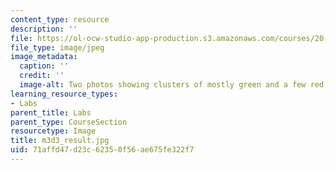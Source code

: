 ```yaml
---
content_type: resource
description: ''
file: https://ol-ocw-studio-app-production.s3.amazonaws.com/courses/20-109-laboratory-fundamentals-in-biological-engineering-spring-2010/71affd47d23c62350f56ae675fe322f7_m3d3_result.jpg
file_type: image/jpeg
image_metadata:
  caption: ''
  credit: ''
  image-alt: Two photos showing clusters of mostly green and a few red dots.
learning_resource_types:
- Labs
parent_title: Labs
parent_type: CourseSection
resourcetype: Image
title: m3d3_result.jpg
uid: 71affd47-d23c-6235-0f56-ae675fe322f7
---
```


